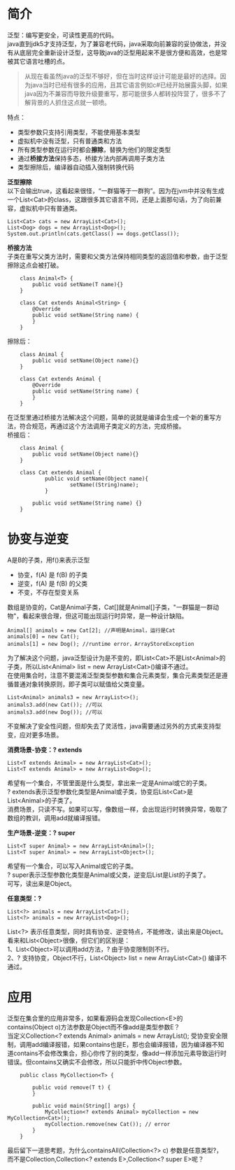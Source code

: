 # 简介
泛型：编写更安全，可读性更高的代码。    
java直到jdk5才支持泛型，为了兼容老代码，java采取向前兼容的妥协做法，并没有从底层完全重新设计泛型，这导致java的泛型用起来不是很方便和高效，也是常被其它语言吐槽的点。

> 从现在看虽然java的泛型不够好，但在当时这样设计可能是最好的选择。因为java当时已经有很多的应用，且其它语言例如c#已经开始展露头脚，如果java因为不兼容而导致升级要重写，那可能很多人都转投阵营了，很多不了解背景的人抓住这点就一顿喷。    

特点：
- 类型参数只支持引用类型，不能使用基本类型
- 虚拟机中没有泛型，只有普通类和方法
- 所有类型参数在运行时都会**擦除**，替换为他们的限定类型
- 通过**桥接方法**保持多态，桥接方法内部再调用子类方法
- 类型擦除后，编译器自动插入强制转换代码

**泛型擦除**    
以下会输出true，这看起来很怪，“一群猫等于一群狗”。因为在jvm中并没有生成一个List\<Cat>的class，这跟很多其它语言不同，还是上面那句话，为了向前兼容，虚拟机中只有普通类。    
```
List<Cat> cats = new ArrayList<Cat>();
List<Dog> dogs = new ArrayList<Dog>();
System.out.println(cats.getClass() == dogs.getClass()); 
```   

**桥接方法**    
子类在重写父类方法时，需要和父类方法保持相同类型的返回值和参数，由于泛型擦除这点会被打破。   
```
	class Animal<T> {
		public void setName(T name){}
	}

	class Cat extends Animal<String> {
		@Override
		public void setName(String name) {
		}
	}
```
擦除后：
```
	class Animal {
		public void setName(Object name){}
	}

	class Cat extends Animal {
		@Override
		public void setName(String name) {
		}
	}
```
在泛型里通过桥接方法解决这个问题，简单的说就是编译会生成一个新的重写方法，符合规范，再通过这个方法调用子类定义的方法，完成桥接。    
桥接后：
```
	class Animal {
		public void setName(Object name){}
	}

	class Cat extends Animal {
        	public void setName(Object name){
            		setName((String)name);
        	}
		
		public void setName(String name) {}
	}
```

# 协变与逆变
A是B的子类，用f()来表示泛型
- 协变，f(A) 是 f(B) 的子类
- 逆变，f(A) 是 f(B) 的父类
- 不变，不存在型变关系

数组是协变的，Cat是Animal子类，Cat[]就是Animal[]子类，"一群猫是一群动物"，看起来很合理，但这可能出现运行时异常，是一种设计缺陷。          
```
Animal[] animals = new Cat[2]; //声明是Animal，运行是Cat
animals[0] = new Cat();
animals[1] = new Dog(); //runtime error，ArrayStoreException
```

为了解决这个问题，java泛型设计为是不变的，即List\<Cat>不是List\<Animal>的子类，所以List\<Animal> list = new ArrayList\<Cat>()编译不通过。   
在使用集合时，注意不要混淆泛型类型参数和集合元素类型，集合元素类型还是遵循普通对象转换原则，即子类可以赋值给父类变量。    
```
List<Animal> animals3 = new ArrayList<>();
animals3.add(new Cat()); //可以
animals3.add(new Dog()); //可以
```

不变解决了安全性问题，但却失去了灵活性，java需要通过另外的方式来支持型变，应对更多场景。   

**消费场景-协变：? extends**     
```
List<T extends Animal> = new ArrayList<Cat>();
List<T extends Animal> = new ArrayList<Dog>();
```
希望有一个集合，不管里面是什么类型，拿出来一定是Animal或它的子类。     
? extends表示泛型参数化类型是Animal或子类，协变后List\<Cat>是List\<Animal>的子类了。   
消费场景，只读不写。如果可以写，像数组一样，会出现运行时转换异常，吸取了数组的教训，调用add就编译报错。       

**生产场景-逆变：? super**          
```
List<T super Animal> = new ArrayList<Animal>();
List<T super Animal> = new ArrayList<Object>();
```    
希望有一个集合，可以写入Animal或它的子类。   
? super表示泛型参数化类型是Animal或父类，逆变后List<Object>是List<Animal>的子类了。   
可写，读出来是Object。   

**任意类型：?**  
```
List<?> animals = new ArrayList<Cat>();   
List<?> animals = new ArrayList<Dog>();
```
List<?> 表示任意类型，同时具有协变、逆变特点，不能修改，读出来是Object。   
看来和List\<Object>很像，但它们的区别是：   
1、List\<Object>可以调用add方法，? 由于协变限制则不行。      
2、? 支持协变，Object不行，List\<Object> list = new ArrayList\<Cat>() 编译不通过。      

# 应用
泛型在集合里的应用非常多，如果看源码会发现Collection\<E>的contains(Object o)方法参数是Object而不像add是类型参数E？     
当定义Collection<? extends Animal> animals = new ArrayList(); 受协变安全限制，调用add编译报错，如果contains也是E，那也会编译报错，因为编译器不知道contains不会修改集合，担心你传了别的类型，像add一样添加元素导致运行时错误。但contains又确实不会修改，所以只能折中传Object参数。        
```
	public class MyCollection<T> {

		public void remove(T t) {
		}

		public void main(String[] args) {
			MyCollection<? extends Animal> myCollection = new MyCollection<Cat>();
			myCollection.remove(new Cat()); // error
		}
	}
```

最后留下一道思考题，为什么containsAll(Collection<?> c) 参数是任意类型?，而不是Collection<Object>,Collection<? extends E>,Collection<? super E>呢？   
